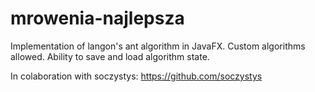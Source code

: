 # mrowenia-najlepsza
Implementation of langon's ant algorithm in JavaFX. Custom algorithms allowed. Ability to save and load algorithm state.

In colaboration with soczystys: https://github.com/soczystys
